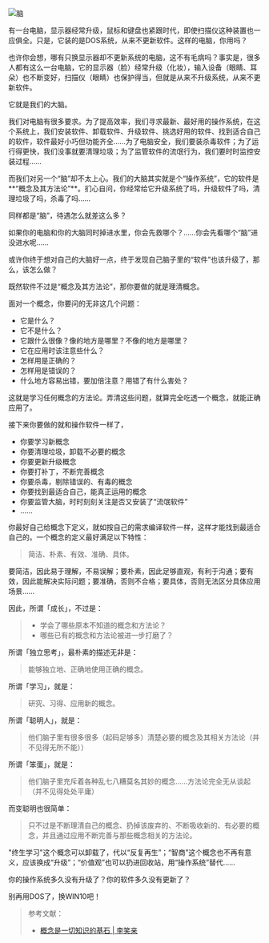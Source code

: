 ![脑](http://upload-images.jianshu.io/upload_images/197369-834b295d03872e9f.jpg?imageMogr2/auto-orient/strip%7CimageView2/2/w/1240)

有一台电脑，显示器经常升级，鼠标和键盘也紧跟时代，即使扫描仪这种装置也一应俱全。只是，它装的是DOS系统，从来不更新软件。这样的电脑，你用吗？

也许你会想，哪有只换显示器却不更新系统的电脑，这不有毛病吗？事实是，很多人都有这么一台电脑，它的显示器（脸）经常升级（化妆），输入设备（眼睛、耳朵）也不断变好，扫描仪（眼睛）也保护得当，但就是从来不升级系统，从来不更新软件。

它就是我们的大脑。

我们对电脑有很多要求。为了提高效率，我们寻求最新、最好用的操作系统，在这个系统上，我们安装软件、卸载软件、升级软件、挑选好用的软件、找到适合自己的软件，软件最好小巧但功能齐全……为了电脑安全，我们要装杀毒软件；为了运行得更快，我们没事就要清理垃圾；为了监管软件的流氓行为，我们要时时监控安装过程……

而我们对另一个“脑”却不太上心。我们的大脑其实就是个“操作系统”，它的软件是**“概念及其方法论”**。扪心自问，你经常给它升级系统了吗，升级软件了吗，清理垃圾了吗，杀毒了吗……

同样都是“脑”，待遇怎么就差这么多？

如果你的电脑和你的大脑同时掉进水里，你会先救哪个？……你会先看哪个“脑”进没进水呢……

或许你终于想对自己的大脑好一点，终于发现自己脑子里的“软件”也该升级了，那么，该怎么做？

既然软件不过是“概念及其方法论”，那你要做的就是理清概念。

面对一个概念，你要问的无非这几个问题：

- 它是什么？
- 它不是什么？
- 它跟什么很像？像的地方是哪里？不像的地方是哪里？
- 它在应用时该注意些什么？
- 怎样用是正确的？
- 怎样用是错误的？
- 什么地方容易出错，要加倍注意？用错了有什么害处？

这就是学习任何概念的方法论。弄清这些问题，就算完全吃透一个概念，就能正确应用了。

接下来你要做的就和操作软件一样了，

- 你要学习新概念
- 你要清理垃圾，卸载不必要的概念
- 你要更新升级概念
- 你要打补丁，不断完善概念
- 你要杀毒，剔除错误的、有毒的概念
- 你要找到最适合自己，能真正运用的概念
- 你要监管大脑，时时刻刻关注是否又安装了“流氓软件”
- ……

你最好自己给概念下定义，就如按自己的需求编译软件一样，这样才能找到最适合自己的。一个概念的定义最好满足以下特性：

> 简洁、朴素、有效、准确、具体。

要简洁，因此易于理解，不易误解；要朴素，因此足够直观，有利于沟通；要有效，因此能解决实际问题；要准确，否则不合格；要具体，否则无法区分具体应用场景……

因此，所谓「成长」，不过是：

> - 学会了哪些原本不知道的概念和方法论？
> - 哪些已有的概念和方法论被进一步打磨了？

所谓「独立思考」，最朴素的描述无非是：

> 能够独立地、正确地使用正确的概念。

所谓「学习」，就是：

> 研究、习得、应用新的概念。

所谓「聪明人」，就是：

> 他们脑子里有很多很多（起码足够多）清楚必要的概念及其相关方法论（并不见得无所不能））

所谓「笨蛋」，就是：

> 他们脑子里充斥着各种乱七八糟莫名其妙的概念……方法论完全无从谈起（并不见得处处平庸）

而变聪明也很简单：

> 只不过是不断理清自己的概念、扔掉该废弃的、不断吸收新的、有必要的概念，并且通过应用不断完善与那些概念相关的方法论。

"终生学习"这个概念可以卸载了，代以“反复再生”；“智商”这个概念也不再有意义，应该换成“升级”；“价值观”也可以扔进回收站，用“操作系统”替代……

你的操作系统多久没有升级了？你的软件多久没有更新了？

别再用DOS了，换WIN10吧！



> 参考文献：
>
> - [概念是一切知识的基石 | 李笑来](http://zhibimo.com/read/xiaolai/reborn-every-7-years/A10.html)
